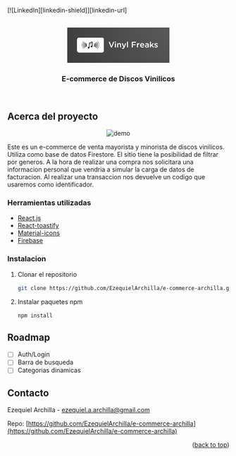 <div id="top"></div>

[![LinkedIn][linkedin-shield]][linkedin-url]

<br />
<div align="center">
  <a href="https://github.com/e-commerce-archilla/src/assets/logo.png">
    <img src="src/assets/logo.png" alt="Logo" height="80">
  </a>
  </div>

<h3 align="center">E-commerce de Discos Vinilicos</h3>
<br>

## Acerca del proyecto

<div align="center">
    <img src="src/assets/demo.gif" alt="demo">
</div>

Este es un e-commerce de venta mayorista y minorista de discos vinilicos. Utiliza como base de datos Firestore. El sitio tiene la posibilidad de filtrar por generos. A la hora de realizar una compra nos solicitara una informacion personal que vendria a simular la carga de datos de facturacion.
Al realizar una transaccion nos devuelve un codigo que usaremos como identificador.

### Herramientas utilizadas

- [React.js](https://reactjs.org/)
- [React-toastify](https://fkhadra.github.io/react-toastify)
- [Material-icons](https://mui.com/components/material-icons)
- [Firebase](https://firebase.google.com)

### Instalacion

1. Clonar el repositorio
   ```sh
   git clone https://github.com/EzequielArchilla/e-commerce-archilla.git
   ```
2. Instalar paquetes npm
   ```sh
   npm install
   ```

## Roadmap

- [ ] Auth/Login
- [ ] Barra de busqueda
- [ ] Categorias dinamicas

## Contacto

Ezequiel Archilla - ezequiel.a.archilla@gmail.com

Repo: [https://github.com/EzequielArchilla/e-commerce-archilla](https://github.com/EzequielArchilla/e-commerce-archilla)

<p align="right">(<a href="#top">back to top</a>)</p>
